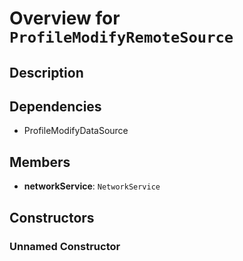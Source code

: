 # Overview for `ProfileModifyRemoteSource`

## Description



## Dependencies

- ProfileModifyDataSource

## Members

- **networkService**: `NetworkService`
## Constructors

### Unnamed Constructor


